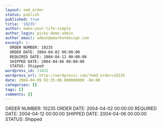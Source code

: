 ```yaml
---
layout: emd_order
status: publish
published: true
title: '10235'
author: make-your-life-simple
author_login: picky-demo-admin
author_email: admin@emarketdesign.com
excerpt: |-
  ORDER NUMBER: 10235
  ORDER DATE: 2004-04-02 00:00:00
  REQUIRED DATE: 2004-04-12 00:00:00
  SHIPPED DATE: 2004-04-06 00:00:00
  STATUS: Shipped
wordpress_id: 11432
wordpress_url: http://wordpressc.com/?emd_order=10235
date: 2004-04-09 02:35:00.000000000 -04:00
categories: []
tags: []
comments: []
---
```

ORDER NUMBER: 10235
ORDER DATE: 2004-04-02 00:00:00
REQUIRED DATE: 2004-04-12 00:00:00
SHIPPED DATE: 2004-04-06 00:00:00
STATUS: Shipped
